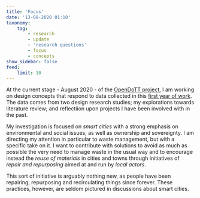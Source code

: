 ```yaml
---
title: 'Focus'
date: '13-08-2020 01:10'
taxonomy:
    tag:
        - research
        - update
        - 'research questions'
        - focus
        - concepts
show_sidebar: false
feed:
    limit: 10
---
```


At the current stage - August 2020 - of the [OpenDoTT project](https://is.efeefe.me/opendott), I am working on design concepts that respond to data collected in this [first year of work](../research-progress). The data comes from two design research studies; my explorations towards literature review; and reflectiion upon projects I have been involved with in the past.

My investigation is focused on *smart cities* with a strong emphasis on environmental and social issues, as well as ownership and sovereignty. I am directing my attention in particular to waste management, but with a specific take on it. I want to contribute with solutions to avoid as much as possible the very need to manage waste in the usual way and to encourage instead the *reuse of materials* in cities and towns through initiatives of *repair and repurposing* aimed at and run by *local actors*.

This sort of initiative is arguably nothing new, as people have been repairing, repurposing and recirculating things since forever. These practices, however, are seldom pictured in discussions about smart cities.
